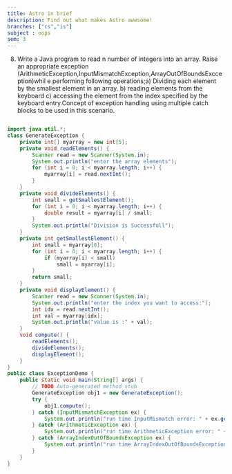 ```yaml
---
title: Astro in brief
description: Find out what makes Astro awesome!
branches: ["cs","is"]
subject : oops
sem: 3
---
```


8. Write a Java program to read n number of integers into an array. Raise an appropriate
exception
(ArithmeticException,InputMismatchException,ArrayOutOfBoundsExcception)whil
e performing following operations;a) Dividing each element by the smallest element
in an array. b) reading elements from the keyboard c) accessing the element from the
index specified by the keyboard entry.Concept of exception handling using multiple
catch blocks to be used in this scenario.

```java

import java.util.*;
class GenerateException {
    private int[] myarray = new int[5];
    private void readElements() {
        Scanner read = new Scanner(System.in);
        System.out.println("enter the array elements");
        for (int i = 0; i < myarray.length; i++) {
            myarray[i] = read.nextInt();
        }
    }
    private void divideElements() {
        int small = getSmallestElement();
        for (int i = 0; i < myarray.length; i++) {
            double result = myarray[i] / small;
        }
        System.out.println("Division is Successfull");
    }
    private int getSmallestElement() {
        int small = myarray[0];
        for (int i = 0; i < myarray.length; i++) {
            if (myarray[i] < small)
                small = myarray[i];
        }
        return small;
    }
    private void displayElement() {
        Scanner read = new Scanner(System.in);
        System.out.println("enter the index you want to access:");
        int idx = read.nextInt();
        int val = myarray[idx];
        System.out.println("value is :" + val);
    }
    void compute() {
        readElements();
        divideElements();
        displayElement();
    }
}
public class ExceptionDemo {
    public static void main(String[] args) {
        // TODO Auto-generated method stub
        GenerateException obj1 = new GenerateException();
        try {
            obj1.compute();
        } catch (InputMismatchException ex) {
            System.out.println("run time InputMismatch error: " + ex.getMessage());
        } catch (ArithmeticException ex) {
            System.out.println("run time ArithmeticException error: " + ex.getMessage());
        } catch (ArrayIndexOutOfBoundsException ex) {
            System.out.println("run time ArrayIndexOutOfBoundsException error: " + ex.getMessage());
        }
    }
}


```